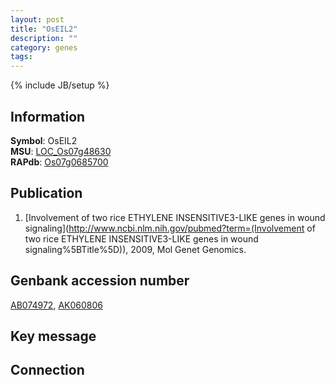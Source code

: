 ```yaml
---
layout: post
title: "OsEIL2"
description: ""
category: genes
tags: 
---
```

{% include JB/setup %}

## Information
__Symbol__: OsEIL2  
__MSU__: [LOC_Os07g48630](http://rice.plantbiology.msu.edu/cgi-bin/ORF_infopage.cgi?orf=LOC_Os07g48630)  
__RAPdb__: [Os07g0685700](http://rapdb.dna.affrc.go.jp/viewer/gbrowse_details/irgsp1?name=Os07g0685700)  

## Publication
1. [Involvement of two rice ETHYLENE INSENSITIVE3-LIKE genes in wound signaling](http://www.ncbi.nlm.nih.gov/pubmed?term=(Involvement of two rice ETHYLENE INSENSITIVE3-LIKE genes in wound signaling%5BTitle%5D)), 2009, Mol Genet Genomics.

## Genbank accession number
[AB074972](http://www.ncbi.nlm.nih.gov/nuccore/AB074972), [AK060806](http://www.ncbi.nlm.nih.gov/nuccore/AK060806)

## Key message

## Connection


